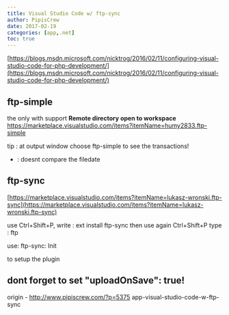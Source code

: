 ```yaml
---
title: Visual Studio Code w/ ftp-sync
author: PipisCrew
date: 2017-02-19
categories: [app,.net]
toc: true
---
```


[https://blogs.msdn.microsoft.com/nicktrog/2016/02/11/configuring-visual-studio-code-for-php-development/](https://blogs.msdn.microsoft.com/nicktrog/2016/02/11/configuring-visual-studio-code-for-php-development/)

## ftp-simple

the only with support **Remote directory open to workspace**
https://marketplace.visualstudio.com/items?itemName=humy2833.ftp-simple

tip : at output window choose ftp-simple to see the transactions!
- : doesnt compare the filedate

## ftp-sync

[https://marketplace.visualstudio.com/items?itemName=lukasz-wronski.ftp-sync](https://marketplace.visualstudio.com/items?itemName=lukasz-wronski.ftp-sync)

use Ctrl+Shift+P, write : ext install ftp-sync then
use again Ctrl+Shift+P type : ftp 

use:
ftp-sync: Init

to setup the plugin 

dont forget to set "uploadOnSave": true!
--

origin - http://www.pipiscrew.com/?p=5375 app-visual-studio-code-w-ftp-sync